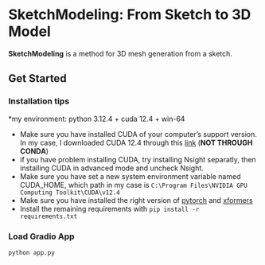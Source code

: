 # SketchModeling: From Sketch to 3D Model
**SketchModeling** is a method for 3D mesh generation from a sketch.

## Get Started
### Installation tips
*my environment: python 3.12.4 + cuda 12.4 + win-64
- Make sure you have installed CUDA of your computer’s support version. In my case, I downloaded CUDA 12.4 through this [link](https://developer.nvidia.com/cuda-12-4-0-download-archive) (**NOT THROUGH CONDA**)
- if you have problem installing CUDA, try installing Nsight separatly, then installing CUDA in advanced mode and uncheck Nsight.
- Make sure you have set a new system environment variable named CUDA_HOME, which path in my case is `C:\Program Files\NVIDIA GPU Computing Toolkit\CUDA\v12.4`
- Make sure you have installed the right version of [pytorch](https://pytorch.org/) and [xformers](https://github.com/facebookresearch/xformers)
- Install the remaining requirements with `pip install -r requirements.txt`

### Load Gradio App
```sh
python app.py
```
